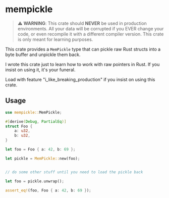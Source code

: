 # mempickle

> :warning: **WARNING**: This crate should **NEVER** be used in production environments. All your data will be corrupted if you EVER change your code, or even recompile it with a different compiler version. This crate is only meant for learning purposes.

This crate provides a `MemPickle` type that can pickle raw Rust structs into a byte buffer and unpickle them back.

I wrote this crate just to learn how to work with raw pointers in Rust. If you insist on using it, it's your funeral.

Load with feature "i_like_breaking_production" if you insist on using this crate.

## Usage

```rust
use mempickle::MemPickle;

#[derive(Debug, PartialEq)]
struct Foo {
    a: u32,
    b: u32,
}

let foo = Foo { a: 42, b: 69 };

let pickle = MemPickle::new(foo);


// do some other stuff until you need to load the pickle back

let foo = pickle.unwrap();

assert_eq!(foo, Foo { a: 42, b: 69 });
```
